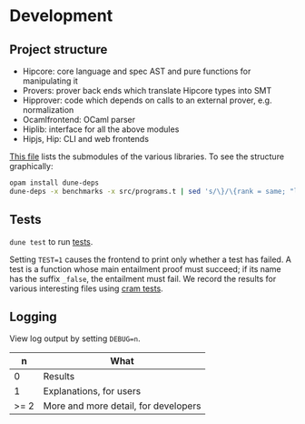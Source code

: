 
# Development

## Project structure

- Hipcore: core language and spec AST and pure functions for manipulating it
- Provers: prover back ends which translate Hipcore types into SMT
- Hipprover: code which depends on calls to an external prover, e.g. normalization
- Ocamlfrontend: OCaml parser
- Hiplib: interface for all the above modules
- Hipjs, Hip: CLI and web frontends

[This file](parsing/dune) lists the submodules of the various libraries. To see the structure graphically:

```sh
opam install dune-deps
dune-deps -x benchmarks -x src/programs.t | sed 's/\}/\{rank = same; "lib:provers_js"; "lib:provers_z3";\} \}/' | tred | dot -Tpng > deps.png
```

## Tests

`dune test` to run [tests](src/programs.t/run.t).

Setting `TEST=1` causes the frontend to print only whether a test has failed.
A test is a function whose main entailment proof must succeed; if its name has the suffix `_false`, the entailment must fail.
We record the results for various interesting files using [cram tests](https://dune.readthedocs.io/en/stable/tests.html#cram-tests).

## Logging

View log output by setting `DEBUG=n`.

| n    | What                                 |
| ---- | ------------------------------------ |
| 0    | Results                              |
| 1    | Explanations, for users              |
| >= 2 | More and more detail, for developers |
